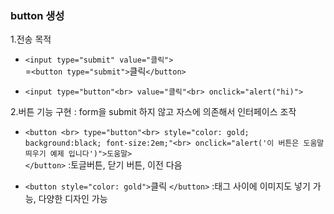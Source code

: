 ### button 생성
1.전송 목적
- `<input type="submit" value="클릭">`<br>
          =`<button type="submit">`클릭`</button>`
          
- `<input type="button"<br>
          value="클릭"<br>
          onclick="alert("hi)">` <br>

2.버튼 기능 구현 : form을 submit 하지 않고 자스에 의존해서 인터페이스 조작
   - `<button <br>
   type="button"<br>
   style="color: gold; background:black; font-size:2em;"<br>
   onclick="alert('이 버튼은 도움말 띄우기 예제 입니다')">도움말>`<br>
   `</button>` :토글버튼, 닫기 버튼, 이전 다음<br>
   
- `<button style="color: gold">`클릭 `</button>` :태그 사이에 이미지도 넣기 가능, 다양한 디자인 가능

